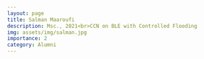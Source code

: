 ```yaml
---
layout: page
title: Salman Maaroufi
description: Msc., 2021<br>CCN on BLE with Controlled Flooding
img: assets/img/salman.jpg
importance: 2
category: Alumni
---
```

